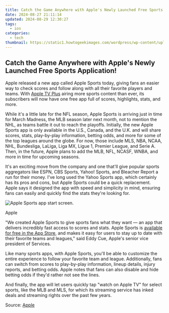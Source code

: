 ```yaml
---
title: Catch the Game Anywhere with Apple's Newly Launched Free Sports Application!
date: 2024-08-27 21:11:14
updated: 2024-08-29 12:30:27
tags:
  - ios
categories:
  - tech
thumbnail: https://static1.howtogeekimages.com/wordpress/wp-content/uploads/2024/02/apple-sports.jpg
---
```


## Catch the Game Anywhere with Apple's Newly Launched Free Sports Application!

Apple released a new app called Apple Sports today, giving fans an easier way to check scores and follow along with all their favorite players and teams. With [Apple TV Plus](https://extra-tips.techidaily.com/exclusive-lineup-top-10-sources-for-vector-imagery/) airing more sports content than ever, its subscribers will now have one free app full of scores, highlights, stats, and more.

 While it's a little late for the NFL season, Apple Sports is arriving just in time for March Madness, the MLB season later next month, not to mention the NHL, as teams battle it out to reach the playoffs. Initially, the new Apple Sports app is only available in the U.S., Canada, and the U.K. and will share scores, stats, play-by-play information, betting odds, and more for some of the top leagues around the globe. For now, those include MLS, NBA, NCAA, NHL, Bundesliga, LaLiga, Liga MX, Ligue 1, Premier League, and Serie A. Then, in the future, Apple plans to add the MLB, NFL, NCASF, WNBA, and more in time for upcoming seasons.

 It's an exciting move from the company and one that'll give popular sports aggregators like ESPN, CBS Sports, Yahoo! Sports, and Bleacher Report a run for their money. I've long used the Yahoo Sports app, which certainly has its pros and cons, but Apple Sports could be a quick replacement. Apple says it designed the app with speed and simplicity in mind, ensuring fans can easily and quickly find the stats they're looking for.

![Apple Sports app start screen.](https://static1.howtogeekimages.com/wordpress/wp-content/uploads/2024/02/apple-sports-2.jpg) 

Apple

 "We created Apple Sports to give sports fans what they want — an app that delivers incredibly fast access to scores and stats. Apple Sports is [available for free in the App Store](https://apps.apple.com/us/app/apple-sports/id6446788829), and makes it easy for users to stay up to date with their favorite teams and leagues," said Eddy Cue, Apple's senior vice president of Services.

 Like many sports apps, with Apple Sports, you'll be able to customize the entire experience to follow your favorite team and league. Additionally, fans can switch from scores to play-by-play information, lineup details, injury reports, and betting odds. Apple notes that fans can also disable and hide betting odds if they'd rather not see the lines.

 And finally, the app will let users quickly tap "watch on Apple TV" for select sports, like the MLB and MLS, for which its streaming service has inked deals and streaming rights over the past few years.

 Source: [Apple](https://www.apple.com/newsroom/2024/02/introducing-apple-sports-a-new-app-for-sports-fans/)

<ins class="adsbygoogle"
     style="display:block"
     data-ad-format="autorelaxed"
     data-ad-client="ca-pub-7571918770474297"
     data-ad-slot="1223367746"></ins>



<ins class="adsbygoogle"
     style="display:block"
     data-ad-client="ca-pub-7571918770474297"
     data-ad-slot="8358498916"
     data-ad-format="auto"
     data-full-width-responsive="true"></ins>
